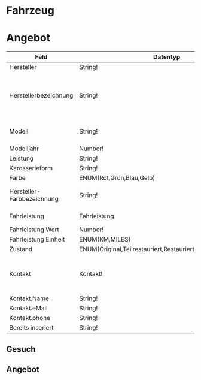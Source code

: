 # Fahrzeug
# Angebot
|Feld|Datentyp|Beispiel|Einheit
|--|--|--|--|
| Hersteller | String! | Porsche
| Herstellerbezeichnung | String! | 911 F-Modell / 911 G-Modell / 911 964 / 911 991
| Modell | String! | 2.4E / 964 RS / GT3 RS
| Modelljahr | Number! | 1970
| Leistung | String! | 150 | PS
| Karosserieform | String! | Coupe
| Farbe | ENUM(Rot,Grün,Blau,Gelb)
| Hersteller-Farbbezeichnung | String! | Steingrau / Rostbraun
| Fahrleistung | Fahrleistung | 150000 km
| Fahrleistung Wert | Number! | 150000
| Fahrleistung Einheit | ENUM(KM,MILES)
| Zustand | ENUM(Original,Teilrestauriert,Restauriert,Restaurationsobjekt)
| Kontakt | Kontakt! | Feld, das nur Owner sehen kann
| Kontakt.Name | String!
| Kontakt.eMail | String!
| Kontakt.phone | String!
| Bereits inseriert | String!

## Gesuch
## Angebot
